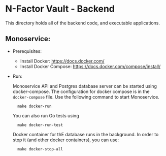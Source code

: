 # N-Factor Vault - Backend

This directory holds all of the backend code, and executable applications. 

## Monoservice:

* Prerequisites: 

    - Install Docker: https://docs.docker.com/
    - Install Docker Compose: https://docs.docker.com/compose/install/


* Run:
    
    Monoservice API and Postgres database server can be started using docker-compose. The configuration for docker compose is in the `docker-compose` file. Use the following command to start Monoservice.
        
        make docker-run

    You can also run Go tests using

        make docker-run-test

    Docker container for thE database runs in the background. In order to stop it (and other docker containers), you can use:

        make docker-stop-all